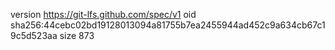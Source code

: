 version https://git-lfs.github.com/spec/v1
oid sha256:44cebc02bd19128013094a81755b7ea2455944ad452c9a634cb67c19c5d523aa
size 873
